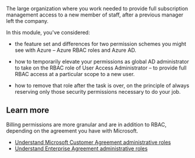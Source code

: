The large organization where you work needed to provide full subscription management access to a new member of staff, after a previous manager left the company.

In this module, you've considered:
- the feature set and differences for two permission schemes you might see with Azure – Azure RBAC roles and Azure AD.

- how to temporarily elevate your permissions as global AD administrator to take on the RBAC role of User Access Administrator – to provide full RBAC access at a particular scope to a new user.

- how to remove that role after the task is over, on the principle of always reserving only those security permissions necessary to do your job.

## Learn more

Billing permissions are more granular and are in addition to RBAC, depending on the agreement you have with Microsoft.

- [Understand Microsoft Customer Agreement administrative roles](https://docs.microsoft.com/azure/billing/billing-understand-mca-roles)
- [Understand Enterprise Agreement administrative roles](https://docs.microsoft.com/azure/billing/billing-understand-ea-roles)
